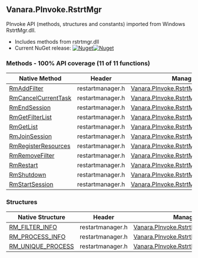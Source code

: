 ## Vanara.PInvoke.RstrtMgr  
PInvoke API (methods, structures and constants) imported from Windows RstrtMgr.dll.

- Includes methods from rstrtmgr.dll  
- Current NuGet release: [![Nuget](https://img.shields.io/nuget/v/Vanara.PInvoke.RstrtMgr?logo=nuget&style=flat-square)![Nuget](https://img.shields.io/nuget/dt/Vanara.PInvoke.RstrtMgr?label=%20&style=flat-square)](https://www.nuget.org/packages/Vanara.PInvoke.RstrtMgr)  
### Methods - 100% API coverage (11 of 11 functions)  
Native Method | Header | Managed Method  
--- | --- | ---  
[RmAddFilter](https://www.google.com/search?num=5&q=RmAddFilter+site%3Adocs.microsoft.com) | restartmanager.h | [Vanara.PInvoke.RstrtMgr.RmAddFilter](https://github.com/dahall/Vanara/search?l=C%23&q=RmAddFilter)  
[RmCancelCurrentTask](https://www.google.com/search?num=5&q=RmCancelCurrentTask+site%3Adocs.microsoft.com) | restartmanager.h | [Vanara.PInvoke.RstrtMgr.RmCancelCurrentTask](https://github.com/dahall/Vanara/search?l=C%23&q=RmCancelCurrentTask)  
[RmEndSession](https://www.google.com/search?num=5&q=RmEndSession+site%3Adocs.microsoft.com) | restartmanager.h | [Vanara.PInvoke.RstrtMgr.RmEndSession](https://github.com/dahall/Vanara/search?l=C%23&q=RmEndSession)  
[RmGetFilterList](https://www.google.com/search?num=5&q=RmGetFilterList+site%3Adocs.microsoft.com) | restartmanager.h | [Vanara.PInvoke.RstrtMgr.RmGetFilterList](https://github.com/dahall/Vanara/search?l=C%23&q=RmGetFilterList)  
[RmGetList](https://www.google.com/search?num=5&q=RmGetList+site%3Adocs.microsoft.com) | restartmanager.h | [Vanara.PInvoke.RstrtMgr.RmGetList](https://github.com/dahall/Vanara/search?l=C%23&q=RmGetList)  
[RmJoinSession](https://www.google.com/search?num=5&q=RmJoinSession+site%3Adocs.microsoft.com) | restartmanager.h | [Vanara.PInvoke.RstrtMgr.RmJoinSession](https://github.com/dahall/Vanara/search?l=C%23&q=RmJoinSession)  
[RmRegisterResources](https://www.google.com/search?num=5&q=RmRegisterResources+site%3Adocs.microsoft.com) | restartmanager.h | [Vanara.PInvoke.RstrtMgr.RmRegisterResources](https://github.com/dahall/Vanara/search?l=C%23&q=RmRegisterResources)  
[RmRemoveFilter](https://www.google.com/search?num=5&q=RmRemoveFilter+site%3Adocs.microsoft.com) | restartmanager.h | [Vanara.PInvoke.RstrtMgr.RmRemoveFilter](https://github.com/dahall/Vanara/search?l=C%23&q=RmRemoveFilter)  
[RmRestart](https://www.google.com/search?num=5&q=RmRestart+site%3Adocs.microsoft.com) | restartmanager.h | [Vanara.PInvoke.RstrtMgr.RmRestart](https://github.com/dahall/Vanara/search?l=C%23&q=RmRestart)  
[RmShutdown](https://www.google.com/search?num=5&q=RmShutdown+site%3Adocs.microsoft.com) | restartmanager.h | [Vanara.PInvoke.RstrtMgr.RmShutdown](https://github.com/dahall/Vanara/search?l=C%23&q=RmShutdown)  
[RmStartSession](https://www.google.com/search?num=5&q=RmStartSession+site%3Adocs.microsoft.com) | restartmanager.h | [Vanara.PInvoke.RstrtMgr.RmStartSession](https://github.com/dahall/Vanara/search?l=C%23&q=RmStartSession)  
### Structures  
Native Structure | Header | Managed Structure  
--- | --- | ---  
[RM_FILTER_INFO](https://www.google.com/search?num=5&q=RM_FILTER_INFO+site%3Adocs.microsoft.com) | restartmanager.h | [Vanara.PInvoke.RstrtMgr.RM_FILTER_INFO](https://github.com/dahall/Vanara/search?l=C%23&q=RM_FILTER_INFO)  
[RM_PROCESS_INFO](https://www.google.com/search?num=5&q=RM_PROCESS_INFO+site%3Adocs.microsoft.com) | restartmanager.h | [Vanara.PInvoke.RstrtMgr.RM_PROCESS_INFO](https://github.com/dahall/Vanara/search?l=C%23&q=RM_PROCESS_INFO)  
[RM_UNIQUE_PROCESS](https://www.google.com/search?num=5&q=RM_UNIQUE_PROCESS+site%3Adocs.microsoft.com) | restartmanager.h | [Vanara.PInvoke.RstrtMgr.RM_UNIQUE_PROCESS](https://github.com/dahall/Vanara/search?l=C%23&q=RM_UNIQUE_PROCESS)  
